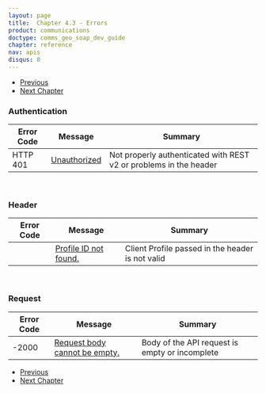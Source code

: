 ```yaml
---
layout: page
title:  Chapter 4.3 - Errors
product: communications
doctype: comms_geo_soap_dev_guide
chapter: reference
nav: apis
disqus: 0
---
```


<ul class="pager">
  <li class="previous"><a href="/communications/dev-guide_geo_soap/reference/fault"><i class="glyphicon glyphicon-chevron-left"></i>Previous</a></li>
  <li class="next"><a href="/communications/dev-guide_geo_soap/geocode-offline/">Next Chapter<i class="glyphicon glyphicon-chevron-right"></i></a></li>
</ul>

<h3>Authentication</h3>
<div class="mobile-table">
  <table class="styled-table">
    <thead>
      <tr>
        <th>Error Code</th>
        <th>Message</th>
        <th>Summary</th>
      </tr>
    </thead>
    <tbody>
      <tr>
        <td>HTTP 401</td>
        <td><a class="dev-guide-link" href="/communications/dev-guide_rest_v2/reference/general-errors/unauthorized/">Unauthorized</a></td>
        <td>Not properly authenticated with REST v2 or problems in the header</td>
      </tr>
    </tbody>
  </table>
</div>
<br/>
<h3>Header</h3>
<div class="mobile-table">
  <table class="styled-table">
    <thead>
      <tr>
        <th>Error Code</th>
        <th>Message</th>
        <th>Summary</th>
      </tr>
    </thead>
    <tbody>      
      <tr>
        <td></td>
        <td><a class="dev-guide-link" href="/communications/dev-guide_rest_v2/reference/general-errors/profile-id-not-found/">Profile ID not found.</a></td>
        <td>Client Profile passed in the header is not valid</td>
      </tr>
    </tbody>
  </table>
</div>
<br/>
<h3>Request</h3>
<div class="mobile-table">
  <table class="styled-table">
    <thead>
      <tr>
        <th>Error Code</th>
        <th>Message</th>
        <th>Summary</th>
      </tr>
    </thead>
    <tbody>      
      <tr>
        <td>-2000</td>
        <td><a class="dev-guide-link" href="/communications/dev-guide_rest_v2/reference/general-errors/request-body-cannot-be-empty/">Request body cannot be empty.</a></td>
        <td>Body of the API request is empty or incomplete</td>
      </tr>
    </tbody>
  </table>
</div>

<ul class="pager">
  <li class="previous"><a href="/communications/dev-guide_geo_soap/reference/fault"><i class="glyphicon glyphicon-chevron-left"></i>Previous</a></li>
  <li class="next"><a href="/communications/dev-guide_geo_soap/geocode-offline/">Next Chapter<i class="glyphicon glyphicon-chevron-right"></i></a></li>
</ul>